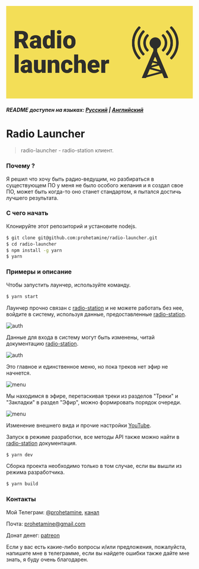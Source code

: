 ![logo](https://github.com/prohetamine/radio-launcher/blob/main/media/logo.png)

##### README доступен на языках: [Русский](https://github.com/prohetamine/radio-launcher/blob/main/README/russian.md) | [Английский](https://github.com/prohetamine/radio-launcher/blob/main/README.md)


# Radio Launcher

> radio-launcher - radio-station клиент.

### Почему ?
Я решил что хочу быть радио-ведущим, но разбираться в существующем ПО у меня не было особого желания и я создал свое ПО, может быть когда-то оно станет стандартом, я пытался достичь лучшего результата.

### С чего начать

Клонируйте этот репозиторий и установите nodejs.

```sh
$ git clone git@github.com:prohetamine/radio-launcher.git
$ cd radio-launcher
$ npm install -g yarn
$ yarn
```

### Примеры и описание

Чтобы запустить лаунчер, используйте команду.

```sh
$ yarn start
```

Лаунчер прочно связан с [radio-station](https://github.com/prohetamine/radio-station) и не можете работать без нее, войдите в систему, используя данные, предоставленные [radio-station](https://github.com/prohetamine/radio-station).

![auth](https://github.com/prohetamine/radio-launcher/blob/main/media/0.png)

Данные для входа в систему могут быть изменены, читай документацию [radio-station](https://github.com/prohetamine/radio-station).

![auth](https://github.com/prohetamine/radio-launcher/blob/main/media/1.png)

Это главное и единственное меню, но пока треков нет эфир не начнется.

![menu](https://github.com/prohetamine/radio-launcher/blob/main/media/2.png)

Мы находимся в эфире, перетаскивая треки из разделов "Треки" и "Закладки" в раздел "Эфир", можно формировать порядок очереди.

![menu](https://github.com/prohetamine/radio-launcher/blob/main/media/3.png)

Изменение внешнего вида и прочие настройки [YouTube](https://youtu.be/VpjbWQkOE6Y).

Запуск в режиме разработки, все методы API также можно найти в [radio-station](https://github.com/prohetamine/radio-station) документация.

```sh
$ yarn dev
```

Сборка проекта необходимо только в том случае, если вы вышли из режима разработчика.

```sh
$ yarn build
```

### Контакты

Мой Телеграм: [@prohetamine](https://t.me/prohetamine), [канал](https://t.me/prohetamines)

Почта: prohetamine@gmail.com

Донат денег: [patreon](https://www.patreon.com/prohetamine)

Если у вас есть какие-либо вопросы и/или предложения, пожалуйста, напишите мне в телеграмме, если вы найдете ошибки также дайте мне знать, я буду очень благодарен.

